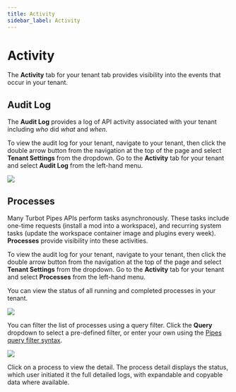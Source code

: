 ```yaml
---
title: Activity
sidebar_label: Activity
---
```


# Activity

The **Activity** tab for your tenant tab provides visibility into the events that occur in your tenant.  

## Audit Log

The **Audit Log** provides a log of API activity associated with your tenant including _who_ did _what_ and _when_.

To view the audit log for your tenant, navigate to your tenant, then click the double arrow button from the navigation at the top of the page and select **Tenant Settings** from the dropdown.  Go to the **Activity** tab for your tenant and select **Audit Log** from the left-hand menu.

![](/images/docs/pipes/tenant_audit_log.png)
<br />


## Processes


Many Turbot Pipes APIs perform tasks asynchronously. These tasks include one-time requests (install a mod into a workspace), and recurring system tasks (update the workspace container image and plugins every week). **Processes** provide visibility into these activities.

To view the audit log for your tenant, navigate to your tenant, then click the double arrow button from the navigation at the top of the page and select **Tenant Settings** from the dropdown.  Go to the **Activity** tab for your tenant and select **Processes** from the left-hand menu.

You can view the status of all running and completed processes in your tenant.


![](/images/docs/pipes/tenant_process_list.png)

You can filter the list of processes using a query filter.  Click the **Query** dropdown to select a pre-defined filter, or enter your own using the [Pipes query filter syntax](/pipes/docs/reference/query-filter#syntax).


![](/images/docs/pipes/tenant_process_list_filtered.png)


Click on a process to view the detail. The process detail displays the status, which user initiated it the full detailed logs, with expandable and copyable data where available.

<!--
![](/images/docs/pipes/process_detail.png)

-->